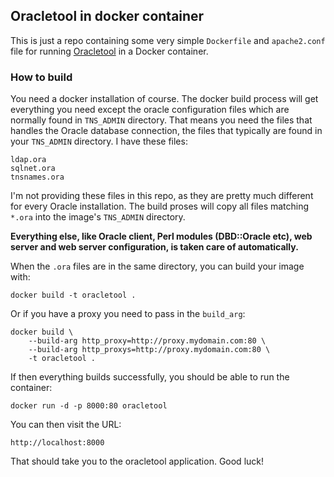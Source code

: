 ## Oracletool in docker container

This is just a repo containing some very simple `Dockerfile` and `apache2.conf` file for running [Oracletool](http://www.oracletool.com) in a Docker container.

### How to build
You need a docker installation of course. The docker build process will get everything you need except the oracle configuration files which are
normally found in `TNS_ADMIN` directory. That means you need the files that handles the Oracle database connection, the files that typically are
found in your `TNS_ADMIN` directory. I have these files:

    ldap.ora
    sqlnet.ora
    tnsnames.ora

I'm not providing these files in this repo, as they are pretty much different for every Oracle installation. The build proses will copy all files matching `*.ora` into the image's `TNS_ADMIN` directory.

**Everything else, like Oracle client, Perl modules (DBD::Oracle etc), web server and web server configuration, is taken care of automatically.**

When the `.ora` files are in the same directory, you can build your image with:

    docker build -t oracletool .

Or if you have a proxy you need to pass in the `build_arg`:

    docker build \
        --build-arg http_proxy=http://proxy.mydomain.com:80 \
        --build-arg http_proxys=http://proxy.mydomain.com:80 \
        -t oracletool .

If then everything builds successfully, you should be able to run the container:

    docker run -d -p 8000:80 oracletool

You can then visit the URL:

    http://localhost:8000

That should take you to the oracletool application. Good luck!

